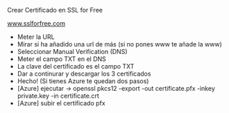 Crear Certificado en SSL for Free

www.sslforfree.com

* Meter la URL
* Mirar si ha añadido una url de más (si no pones www te añade la www)
* Seleccionar Manual Verification (DNS)
* Meter el campo TXT en el DNS
* La clave del certificado es el campo TXT
* Dar a continurar y descargar los 3 certificados
* Hecho! (Si tienes Azure te quedan dos pasos)
* [Azure] ejecutar -> openssl pkcs12 -export -out certificate.pfx -inkey private.key -in certificate.crt
* [Azure] subir el certificado pfx

